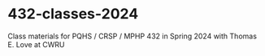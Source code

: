 # 432-classes-2024
Class materials for PQHS / CRSP / MPHP 432 in Spring 2024 with Thomas E. Love at CWRU
